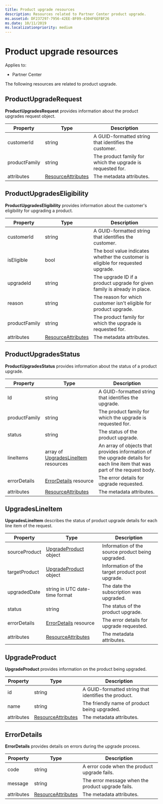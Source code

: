 ```yaml
---
title: Product upgrade resources
description: Resources related to Partner Center product upgrade.
ms.assetid: DF237297-7956-42EE-8F09-4304F6EFBF26
ms.date: 10/11/2019
ms.localizationpriority: medium
---
```


# Product upgrade resources

Applies to:

- Partner Center

The following resources are related to product upgrade.

## ProductUpgradeRequest

**ProductUpgradesRequest** provides information about the product upgrades request object.

| Property | Type | Description |
|----------------------|----------------------------------------------|----------------------------------------------------------------|
| customerId           | string                                       | A GUID-formatted string that identifies the customer. |
| productFamily        | string                                       | The product family for which the upgrade is requested for. |
| attributes           | [ResourceAttributes](utility-resources.md#resourceattributes) | The metadata attributes. |


## ProductUpgradesEligibility

**ProductUpgradesEligibility** provides information about the customer's eligibility for upgrading a product.

| Property | Type | Description |
|----------------------|--------------------------------------------- |----------------------------------------------------------------|
| customerId           | string                                       | A GUID-formatted string that identifies the customer. |          | productFamily        | string                                       | The product family for which the upgrade is requested for. |
| isEligible           | bool                                         | The bool value indicates whether the customer is eligible for requested upgrade. |
| upgradeId            | string                                       | The upgrade ID if a product upgrade for given family is already in place. |
| reason               | string                                       | The reason for which customer isn't eligible for product upgrade. |
| productFamily        | string                                       | The product family for which the upgrade is requested for. |
| attributes           | [ResourceAttributes](utility-resources.md#resourceattributes) | The metadata attributes.  

## ProductUpgradesStatus

**ProductUpgradesStatus** provides information about the status of a product upgrade.

| Property | Type | Description |
|---------------------|----------------------------------------------------------------|-----------------------------------------------|
| Id                  | string                                                         | A GUID-formatted string that identifies the upgrade.             
| productFamily       | string                                                         | The product family for which the upgrade is requested for.
| status              | string                                                         | The status of the product upgrade.
| lineItems           | array of [UpgradesLineItem](#upgradeslineitem) resources       | An array of objects that provides information of the upgrade details for each line item that was part of the request body.
| errorDetails        | [ErrorDetails](#errordetails) resource                         | The error details for upgrade requested.
| attributes          | [ResourceAttributes](utility-resources.md#resourceattributes)  | The metadata attributes.      

## UpgradesLineItem

**UpgradesLineItem** describes the status of product upgrade details for each line item of the request.

| Property | Type | Description |
|-----------------|-----------------------------------------------------|--------------------------------------------------------------|
| sourceProduct   | [UpgradeProduct](#upgradeproduct) object            | Information of the source product being upgraded. |          
| targetProduct   | [UpgradeProduct](#upgradeproduct) object            | Information of the target product post upgrade. |             
| upgradedDate    | string in UTC date-time format                      | The date the subscription was upgraded. |
| status          | string                                              | The status of the product upgrade. | 
| errorDetails    | [ErrorDetails](#errordetails) resource              | The error details for upgrade requested. | 
| attributes      | [ResourceAttributes](utility-resources.md#resourceattributes) | The metadata attributes.  |

## UpgradeProduct

**UpgradeProduct** provides information on the product being upgraded. 

| Property | Type |Description |
|----------------------|----------------------------------------------|----------------------------------------------------------------|
| id                   | string                                       | A GUID-formatted string that identifies the product. |
| name                 | string                                       | The friendly name of product being upgraded. |  
| attributes           | [ResourceAttributes](utility-resources.md#resourceattributes) | The metadata attributes.    

## ErrorDetails

**ErrorDetails** provides details on errors during the upgrade process.

| Property | Type | Description |
|-------------------------|----------------------------------------------|-------------------------------------------------------------|
| code                    | string                                       | A error code when the product upgrade fails.           
| message                 | string                                       | The error message when the product upgrade fails.       
| attributes              | [ResourceAttributes](utility-resources.md#resourceattributes) | The metadata attributes.    
